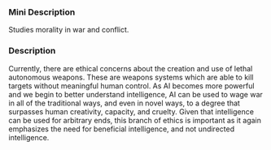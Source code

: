 ### Mini Description

Studies morality in war and conflict. 

### Description

Currently, there are ethical concerns about the creation and use of lethal autonomous weapons. These are weapons systems which are able to kill targets without meaningful human control. As AI becomes more powerful and we begin to better understand intelligence, AI can be used to wage war in all of the traditional ways, and even in novel ways, to a degree that surpasses human creativity, capacity, and cruelty. Given that intelligence can be used for arbitrary ends, this branch of ethics is important as it again emphasizes the need for beneficial intelligence, and not undirected intelligence.
